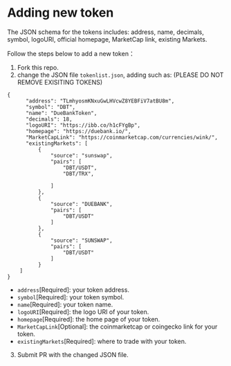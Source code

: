 # Adding new token
The JSON schema for the tokens includes: address, name, decimals, symbol, logoURI, official homepage, MarketCap link, existing Markets.

Follow the steps below to add a new token：
1) Fork this repo.
2) change the JSON file `tokenlist.json`, adding such as: (PLEASE DO NOT REMOVE EXISITING TOKENS)
```
{
      "address": "TLmhyosmKNxuGwLHVcwZ8YEBFiV7atBU8m",
      "symbol": "DBT",
      "name": "DueBankToken",
      "decimals": 18,
      "logoURI": "https://ibb.co/h1cFYgBp",
      "homepage": "https://duebank.io/",
      "MarketCapLink": "https://coinmarketcap.com/currencies/wink/",
      "existingMarkets": [
          {
              "source": "sunswap",
              "pairs": [
                  "DBT/USDT",
                  "DBT/TRX",
                  
              ]
          },
          {
              "source": "DUEBANK",
              "pairs": [
                  "DBT/USDT"
              ]
          },
          {
              "source": "SUNSWAP",
              "pairs": [
                  "DBT/USDT"
              ]
          }
    ]
}
```
* `address`[Required]: your token address.
* `symbol`[Required]: your token symbol.
* `name`[Required]: your token name.
* `logoURI`[Required]: the logo URI of your token.
* `homepage`[Required]: the home page of your token.
* `MarketCapLink`[Optional]: the coinmarketcap or coingecko link for your token.
* `existingMarkets`[Required]: where to trade with your token.
3) Submit PR with the changed JSON file.


